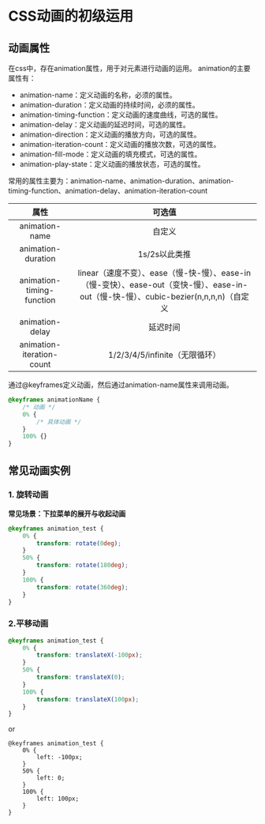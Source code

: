 # CSS动画的初级运用

## 动画属性

在css中，存在animation属性，用于对元素进行动画的运用。
animation的主要属性有：

- animation-name：定义动画的名称，必须的属性。
- animation-duration：定义动画的持续时间，必须的属性。
- animation-timing-function：定义动画的速度曲线，可选的属性。
- animation-delay：定义动画的延迟时间，可选的属性。
- animation-direction：定义动画的播放方向，可选的属性。
- animation-iteration-count：定义动画的播放次数，可选的属性。
- animation-fill-mode：定义动画的填充模式，可选的属性。
- animation-play-state：定义动画的播放状态，可选的属性。

常用的属性主要为：animation-name、animation-duration、animation-timing-function、animation-delay、animation-iteration-count

|           属性            |                                                                可选值                                                                 |
| :-----------------------: | :-----------------------------------------------------------------------------------------------------------------------------------: |
|      animation-name       |                                                                自定义                                                                 |
|    animation-duration     |                                                             1s/2s以此类推                                                             |
| animation-timing-function | linear（速度不变）、ease（慢-快-慢）、ease-in（慢-变快）、ease-out（变快-慢）、ease-in-out（慢-快-慢）、cubic-bezier(n,n,n,n)（自定义 |
|      animation-delay      |                                                               延迟时间                                                                |
| animation-iteration-count |                                                    1/2/3/4/5/infinite（无限循环）                                                     |

通过@keyframes定义动画，然后通过animation-name属性来调用动画。
```css
@keyframes animationName {
    /* 动画 */
    0% {
        /* 具体动画 */
    }
    100% {}
}
```

## 常见动画实例
### 1. 旋转动画
**常见场景：下拉菜单的展开与收起动画**

```css
@keyframes animation_test {
    0% {
        transform: rotate(0deg);
    }
    50% {
        transform: rotate(180deg);
    }
    100% {
        transform: rotate(360deg);
    }
}
```

### 2.平移动画

```css
@keyframes animation_test {
    0% {
        transform: translateX(-100px);
    }
    50% {
        transform: translateX(0);
    }
    100% {
        transform: translateX(100px);
    }
}
```

or

```
@keyframes animation_test {
    0% {
        left: -100px;
    }
    50% {
        left: 0;
    }
    100% {
        left: 100px;
    }
}
```

